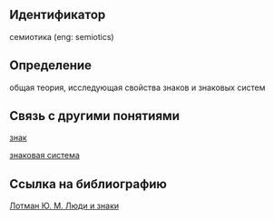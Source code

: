 ## Идентификатор

семиотика (eng: semiotics)

## Определение

общая теория, исследующая свойства знаков и знаковых систем

## Связь с другими понятиями

[знак](https://github.com/Dememedp/yapis-course/blob/main/concept/Sign.md)

[знаковая система](https://github.com/Dememedp/yapis-course/blob/main/concept/Sign_System.md)

## Ссылка на библиографию

[Лотман Ю. М. Люди и знаки]()

